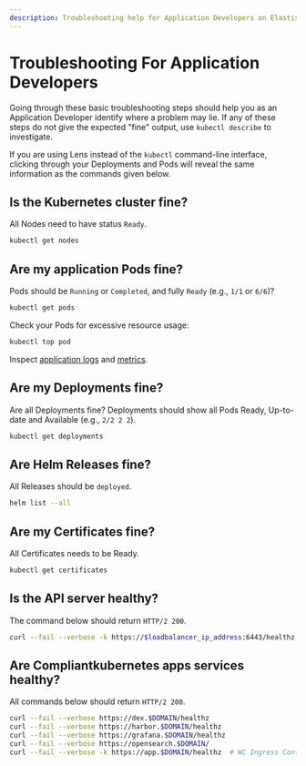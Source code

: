 ```yaml
---
description: Troubleshooting help for Application Developers on Elastisys Compliant Kubernetes, the security-hardened Kubernetes distribution
---
```


# Troubleshooting For Application Developers

Going through these basic troubleshooting steps should help you as an Application Developer identify where a problem may lie. If any of these steps do not give the expected "fine" output, use `kubectl describe` to investigate.

If you are using Lens instead of the `kubectl` command-line interface, clicking through your Deployments and Pods will reveal the same information as the commands given below.

## Is the Kubernetes cluster fine?

All Nodes need to have status `Ready`.

```bash
kubectl get nodes
```

## Are my application Pods fine?

Pods should be `Running` or `Completed`, and fully `Ready` (e.g., `1/1` or `6/6`)?

```bash
kubectl get pods
```

Check your Pods for excessive resource usage:

```bash
kubectl top pod
```

Inspect [application logs](logs.md) and [metrics](metrics.md).

## Are my Deployments fine?

Are all Deployments fine? Deployments should show all Pods Ready, Up-to-date and Available (e.g., `2/2 2 2`).

```bash
kubectl get deployments
```

## Are Helm Releases fine?

All Releases should be `deployed`.

```bash
helm list --all
```

## Are my Certificates fine?

All Certificates needs to be Ready.

```bash
kubectl get certificates
```

## Is the API server healthy?

The command below should return `HTTP/2 200`.

```sh
curl --fail --verbose -k https://$loadbalancer_ip_address:6443/healthz
```

## Are Compliantkubernetes apps services healthy?

All commands below should return `HTTP/2 200`.

```sh
curl --fail --verbose https://dex.$DOMAIN/healthz
curl --fail --verbose https://harbor.$DOMAIN/healthz
curl --fail --verbose https://grafana.$DOMAIN/healthz
curl --fail --verbose https://opensearch.$DOMAIN/
curl --fail --verbose -k https://app.$DOMAIN/healthz  # WC Ingress Controller
```
